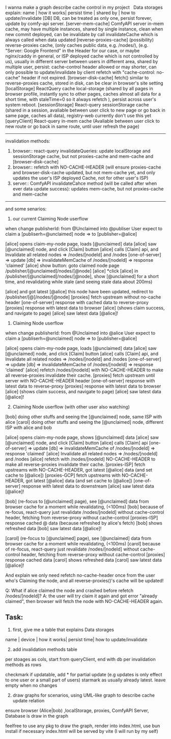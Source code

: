 I wanna make a graph describe cache control in my project
 
Data storages explain:
name | how it works| persist time | shared by | how to update/invalidate
[DB] DB, can be treated as only one, persist forever, update by comfy-api server.
[server-mem-cache] ComfyAPI server in-mem cache, may have multiple instances, shared by single instance, clean when new commit deployed, can be invalidate by call invalidateCache which is always called when data updated
[reverse-proxies-cache] (possibility) reverse-proxies cache, (only caches public data, e.g. /nodes/), (e.g. "Server: Google Frontend" in the Header for our case, or maybe nginx/caddy in general, or ISP deployed cache which is not controlled by us), usually in different server between users in different area, shared by multiple user, persist: cache-control header allowed or may shorter, can only possible to update/invalidate by client refetch with "cache-control: no-cache" header if not expired.
[browser-disk-cache] fetch() similar to reverse-proxies cache, stored in disk, can be clear in browser's site setting
[localStorage] ReactQuery cache local-storage (shared by all pages in browser profile, instantly sync to other pages, caches almost all data for a short time, with staleTime=0 so it always refetch ), persist across user's system reboot.
[sessionStorage] React-query sessionStorage cache (shared in a session, avaliable between user click to new page or go back in same page, caches all data), registry-web currently don't use this yet
[queryClient] React-query in-mem cache (Avaliable between user click to new route or go back in same route, until user refresh the page)

----

invalidation methods:

1. browser:: react-query invalidateQueries: update localStorage and sessionStorage cache, but not proxies-cache and mem-cache and [browser-disk-cache]
2. browser:: refetch with NO-CACHE-HEADER (will ensure proxies-cache and browser-disk-cache updated, but not mem-cache yet, and only updates the user's ISP deployed Cache, not for other user's ISP)
3. server:: ComfyAPI invalidateCahce method (will be called after when ever data update success): updates mem-cache, but not proxies-cache and mem-cache

----


and some senarios:

1. our current Claiming Node userflow

when change publisherId: from @Unclaimed into @publiser
User expect to claim a [publiserh=@unclaimed] node => to [publisher=@alice]

[alice] opens claim-my-node page, loads [@unclaimed] data
[alice] saw [@unclaimed] node, and click [Claim] button
[alice] calls [Claim] api, and Invalidate all related nodes => /nodes/[nodeId] and /nodes
[one-of-server] => update [db] => invalidateMemCache of /nodes/[nodeId] => response 'claimed'
[alice] show button: goto claimed node page /publisher/[@unclaimed]/nodes/[@node]
[alice] *click
[alice] in /publisher/[@unclaimed]/nodes/[@node], show [@unclaimed] for a short time, and revalidating while stale (and seeing stale data about 200ms)

[alice] and got latest [@alice] this node have been updated, redirect to /publisher/[@]/nodes/[@node]
[proxies] fetch upstream without no-cache header
[one-of-server] response with cached data to reverse-proxy
[proxies] response with latest data to browser
[alice] (shows claim success, and navigate to page)
[alice] saw latest data [@alice]! 


1. Claiming Node userflow

when change publisherId: from @Unclaimed into @alice
User expect to claim a [publiserh=@unclaimed] node => to [publisher=@alice]

[alice] opens claim-my-node page, loads [@unclaimed] data
[alice] saw [@unclaimed] node, and click [Claim] button
[alice] calls [Claim] api, and Invalidate all related nodes => /nodes/[nodeId] and /nodes
[one-of-server] => update [db] => invalidateMemCache of /nodes/[nodeId] => response 'claimed'
[alice] refetch /nodes/[nodeId] with NO-CACHE-HEADER to make all reverse-proxies invalidate their cache.
[proxies] fetch upstream until server with NO-CACHE-HEADER header
[one-of-server] response with latest data to reverse-proxy
[proxies] response with latest data to browser
[alice] (shows claim success, and navigate to page)
[alice] saw latest data [@alice]! 

2. Claiming Node userflow (with other user also watching)

[bob] doing other stuffs and seeing the [@unclaimed] node, same ISP with alice
[carol] doing other stuffs and seeing the [@unclaimed] node, different ISP with alice and bob

[alice] opens claim-my-node page, shows [@unclaimed] data
[alice] saw [@unclaimed] node, and click [Claim] button
[alice] calls [Claim] api
[one-of-server] => update [db] => invalidateMemCache of /nodes/[nodeId] => response 'claimed'
[alice] Invalidate all related nodes => /nodes/[nodeId] and /nodes
[alice] refetch with /nodes/[nodeId] NO-CACHE-HEADER to make all reverse-proxies invalidate their cache.
[proxies-ISP] fetch upstreams with NO-CACHE-HEADER, got latest [@alice] data (and set cache to [@alice])
[proxies-GCP] fetch upstreams with NO-CACHE-HEADER, got latest [@alice] data (and set cache to [@alice])
[one-of-server] response with latest data to downstream
[alice] saw latest data [@alice]!

[bob] (re-focus to [@unclaimed] page), see [@unclaimed] data from browser cache for a moment while revalidating, (<100ms)
[bob] because of re-focus, react-query just revalidate /nodes/[nodeId] without cache-control header, fetching from reverse-proxy without cache-control
[proxies-ISP] response cached @ data (because refreshed by alice's fetch)
[bob] shows refreshed data
[bob] saw latest data [@alice]!

[carol] (re-focus to [@unclaimed] page), see [@unclaimed] data from browser cache for a moment while revalidating, (<100ms)
[carol] because of re-focus, react-query just revalidate /nodes/[nodeId] without cache-control header, fetching from reverse-proxy without cache-control
[proxies] response cached data
[carol] shows refreshed data
[carol] saw latest data [@alice]!

And explain we only need refetch no-cache-header once from the user who's Claiming the node, and all reverse-proxies()'s cache will be updated!

Q: What if alice claimed the node and crashed before refetch /nodes/[nodeId]?
A: the user will try claim it again and got error "already claimed", then browser will fetch the node with NO-CACHE-HEADER again.



## Task:

1. first, give me a table that explains Data storages

name | device | how it works| persist time| how to update/invalidate

2. add invalidation methods table

per stoages as cols, start from queryClient, end with db
per invalidation methods as rows

checkmark if updatable, add * for partial update (e.g updates is only effect to one user or a small part of users)
starmark as usually already latest.
leave empty when no changes


2. draw graphs for scenarios, using UML-like graph to describe cache update relation

ensure browser (Alice|bob) ,localStorage, proxies, ComfyAPI Server, Database is draw in the graph

feelfree to use any pkg to draw the graph, render into index.html, use bun install if necessary
index.html will be served by vite (I will run by my self)